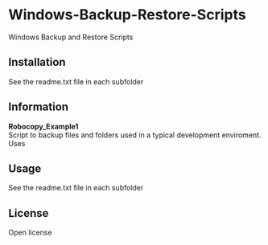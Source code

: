 # Windows-Backup-Restore-Scripts
Windows Backup and Restore Scripts

## Installation

See the readme.txt file in each subfolder

## Information

**Robocopy_Example1**<br />
Script to backup files and folders used in a typical development enviroment.
Uses

## Usage

See the readme.txt file in each subfolder

## License

Open license
